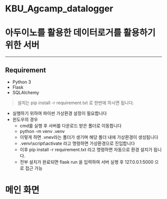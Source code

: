 # KBU_Agcamp_datalogger

# 아두이노를 활용한 데이터로거를 활용하기 위한 서버
***

## Requirement
+ Python 3
+ Flask
+ SQLAlchemy
> 설치는 pip install -r requirement.txt 로 한번에 하시면 됩니다.

+ 실행하기 위하여 파이썬 가상환경 설정이 필요합니다
+ 윈도우의 경우
  + cmd를 실행 후 서버를 다운로드 받은 폴더로 이동합니다
  + python -m venv .venv
  + 이렇게 하면 .vnev라는 폴더가 생기며 해당 폴더 내에 가상환경이 생성됩니다
  + .venv\script\activate 라고 명령하면 가상환경으로 진입합니다
  + 이후 pip install -r requirement.txt 라고 명령하면 자동으로 환경 설치가 됩니다.
  + 전부 설치가 완료되면 flask run 을 입력하여 서버 실행 후 127.0.0.1:5000 으로 접근 가능

# 메인 화면

